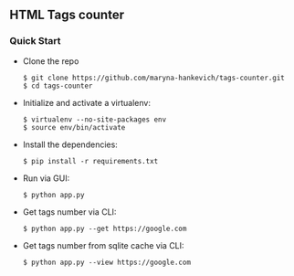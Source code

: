 ## HTML Tags counter

### Quick Start

* Clone the repo
  ```
  $ git clone https://github.com/maryna-hankevich/tags-counter.git
  $ cd tags-counter
  ```

* Initialize and activate a virtualenv:
  ```
  $ virtualenv --no-site-packages env
  $ source env/bin/activate
  ```

* Install the dependencies:
  ```
  $ pip install -r requirements.txt
  ```

* Run via GUI:
  ```
  $ python app.py 
  ```

* Get tags number via CLI:
  ```
  $ python app.py --get https://google.com
  ```

* Get tags number from sqlite cache via CLI:
  ```
  $ python app.py --view https://google.com
  ```
